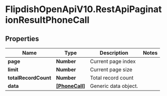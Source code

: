 # FlipdishOpenApiV10.RestApiPaginationResultPhoneCall

## Properties
Name | Type | Description | Notes
------------ | ------------- | ------------- | -------------
**page** | **Number** | Current page index | 
**limit** | **Number** | Current page size | 
**totalRecordCount** | **Number** | Total record count | 
**data** | [**[PhoneCall]**](PhoneCall.md) | Generic data object. | 


